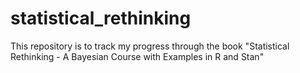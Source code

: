 # statistical_rethinking
This repository is to track my progress through the book "Statistical Rethinking - A Bayesian Course with Examples in R and Stan"
